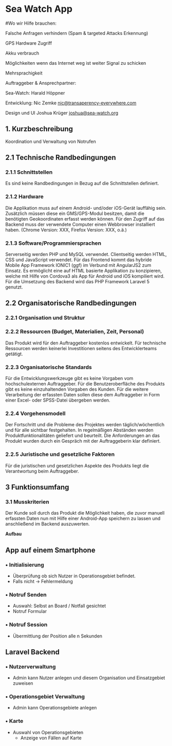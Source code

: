 # Sea Watch App

#Wo wir Hilfe brauchen:

Falsche Anfragen verhindern (Spam & targeted Attacks Erkennung)

GPS Hardware Zugriff

Akku verbrauch

Möglichkeiten wenn das Internet weg ist weiter Signal zu schicken

Mehrsprachigkeit


Auftraggeber & Ansprechpartner:

Sea-Watch:
Harald Höppner

Entwicklung:
Nic Zemke
nic@transaperency-everywhere.com

Design und UI
Joshua Krüger
joshua@sea-watch.org


## 1. Kurzbeschreibung

Koordination und Verwaltung von Notrufen

## 2.1 Technische Randbedingungen 

### 2.1.1 Schnittstellen 
Es sind keine Randbedingungen in Bezug auf die Schnittstellen definiert. 

### 2.1.2 Hardware 
Die Applikation muss auf einem Android- und/oder iOS-Gerät lauffähig sein. Zusätzlich müssen diese ein 
GMS/GPS-Modul besitzen, damit die benötigten Geokoordinaten erfasst werden können. 
Für den Zugriff auf das Backend muss der verwendete Computer einen Webbrowser installiert 
haben. (Chrome Version: XXX, Firefox Version: XXX, o.ä.) 

### 2.1.3 Software/Programmiersprachen 
Serverseitig werden PHP und MySQL verwendet. Clientseitig werden HTML, CSS und JavaScript 
verwendet. Für das Frontend kommt das hybride Mobile App Framework IONIC1 (ggf) im Verbund mit AngularJS2 zum Einsatz. Es ermöglicht eine auf HTML basierte Applikation zu konzipieren, welche 
mit Hilfe von Cordova3 als App für Android und iOS kompiliert wird. Für die Umsetzung des 
Backend wird das PHP Framework Laravel 5 genutzt. 

## 2.2 Organisatorische Randbedingungen 
### 2.2.1 Organisation und Struktur 

### 2.2.2 Ressourcen (Budget, Materialien, Zeit, Personal) 

Das Produkt wird für den Auftraggeber kostenlos entwickelt. Für technische Ressourcen werden keinerlei Investitionen seitens des Entwicklerteams getätigt. 

### 2.2.3 Organisatorische Standards 
Für die Entwicklungswerkzeuge gibt es keine Vorgaben vom hochschulexternen Auftraggeber. Für 
die Benutzeroberfläche des Produkts gibt es keine einzuhaltenden Vorgaben des Kunden. 
Für die weitere Verarbeitung der erfassten Daten sollen diese dem Auftraggeber in Form einer 
Excel- oder SPSS-Datei übergeben werden.

### 2.2.4 Vorgehensmodell

Der Fortschritt und die Probleme des Projektes werden täglich/wöchentlich und für alle sichtbar 
festgehalten.
In regelmäßigen Abständen werden Produktfunktionalitäten geliefert und beurteilt. Die 
Anforderungen an das Produkt wurden durch ein Gespräch mit der Auftraggeberin klar definiert. 

### 2.2.5 Juristische und gesetzliche Faktoren

Für die juristischen und gesetzlichen Aspekte des Produkts liegt die Verantwortung beim 
Auftraggeber. 


## 3 Funktionsumfang 

### 3.1 Musskriterien
Der Kunde soll durch das Produkt die Möglichkeit haben, die zuvor manuell erfassten Daten nun mit Hilfe einer Android-App speichern zu lassen und anschließend im Backend auszuwerten.

**Aufbau**

## App auf einem Smartphone

### • Initialisierung
- Überprüfung ob sich Nutzer in Operationsgebiet befindet.
- Falls nicht -> Fehlermeldung

### • Notruf Senden
- Auswahl: Selbst an Board / Notfall gesichtet
- Notruf Formular

### • Notruf Session
- Übermittlung der Position alle n Sekunden



## Laravel Backend

### • Nutzerverwaltung
- Admin kann Nutzer anlegen und diesem Organisation und Einsatzgebiet zuweisen

### • Operationsgebiet Verwaltung
- Admin kann Operationsgebiete anlegen

### • Karte
- Auswahl von Operationsgebieten
	- Anzeige von Fällen auf Karte
